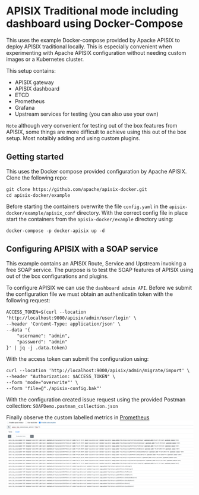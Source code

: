 # APISIX Traditional mode including dashboard using Docker-Compose
This uses the example Docker-compose provided by Apacke APISIX to deploy APISIX traditional locally. This is especially convenient when experimenting with Apache APISIX configuration without needing custom images or a Kubernetes cluster. 

This setup contains:
- APISIX gateway
- APISIX dashboard
- ETCD
- Prometheus
- Grafana
- Upstream services for testing (you can also use your own)

`Note` although very convenient for testing out of the box features from APISIX, some things are more difficult to achieve using this out of the box setup. Most notalbly adding and using custom plugins. 

## Getting started
This uses the Docker compose provided configuration by Apache APISIX. 
Clone the following repo: 
```shell
git clone https://github.com/apache/apisix-docker.git
cd apisix-docker/example
```
Before starting the containers overwrite the file `config.yaml` in the `apisix-docker/example/apisix_conf` directory.
With the correct config file in place start the containers from the `apisix-docker/example` directory using:
```
docker-compose -p docker-apisix up -d
```

## Configuring APISIX with a SOAP service 
This example contains an APISIX Route, Service and Upstream invoking a free SOAP service. The purpose is to test the SOAP features of APISIX using out of the box configurations and plugins.

To configure APISIX we can use the `dashboard admin API`.
Before we submit the configuration file we must obtain an authenticatin token with the following request:
```shell
ACCESS_TOKEN=$(curl --location 'http://localhost:9000/apisix/admin/user/login' \
--header 'Content-Type: application/json' \
--data '{
    "username": "admin",
    "password": "admin"
}' | jq -j .data.token)
```
With the access token can submit the configuration using:
```shell
curl --location 'http://localhost:9000/apisix/admin/migrate/import' \
--header "Authorization: $ACCESS_TOKEN" \
--form 'mode="overwrite"' \
--form 'file=@"./apisix-config.bak"'
```

With the configuration created issue request using the provided Postman collection: `SOAPDemo.postman_collection.json`

Finally observe the custom labelled metrics in [Prometheus](http://localhost:9090/graph?g0.expr=apisix_http_status%7Bsoap_action%3D~%22http.*%22%7D&g0.tab=1&g0.stacked=0&g0.range_input=1h)
![prometheus-soap-action](/docs/diagrams/apisix-prometheus-soap-action.png)